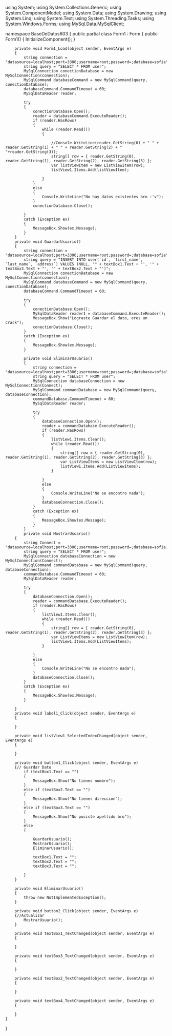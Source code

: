 using System;
using System.Collections.Generic;
using System.ComponentModel;
using System.Data;
using System.Drawing;
using System.Linq;
using System.Text;
using System.Threading.Tasks;
using System.Windows.Forms;
using MySql.Data.MySqlClient;

namespace BaseDeDatos603
{
    public partial class Form1 : Form
    {
        public Form1()
        {
            InitializeComponent();
        }

        private void Form1_Load(object sender, EventArgs e)
        {
            string connection = "datasource=localhost;port=3306;username=root;password=;database=sofia";
            string query = "SELECT * FROM user";
            MySqlConnection conectionDatabase = new MySqlConnection(connection);
            MySqlCommand databaseCommand = new MySqlCommand(query, conectionDatabase);
            databaseCommand.CommandTimeout = 60;
            MySqlDataReader reader;

            try
            {
                conectionDatabase.Open();
                reader = databaseCommand.ExecuteReader();
                if (reader.HasRows)
                {
                    while (reader.Read())
                    {

                        //Console.WriteLine(reader.GetString(0) + " " + reader.GetString(1) + " " + reader.GetString(2) + " "+reader.GetString(3));
                        string[] row = { reader.GetString(0), reader.GetString(1), reader.GetString(2), reader.GetString(3) };
                        var listViewItem = new ListViewItem(row);
                        listView1.Items.Add(listViewItem);

                    }
                }
                else
                {
                    Console.WriteLine("No hay datos existentes bro :'v");
                }
                conectionDatabase.Close();

            }
            catch (Exception ex)
            {
                MessageBox.Show(ex.Message);
            }
        } 
        private void GuardarUsuario()
        {
            string connection = "datasource=localhost;port=3306;username=root;password=;database=sofia";
            string query = "INSERT INTO user(`id`, `first_name`, `last_name`, `address`) VALUES (NULL, '" + textBox1.Text + "', '" + textBox3.Text + "', '" + textBox2.Text + "')";
            MySqlConnection conectionDatabase = new MySqlConnection(connection);
            MySqlCommand databaseCommand = new MySqlCommand(query, conectionDatabase);
            databaseCommand.CommandTimeout = 60;
            
            try
            {
                conectionDatabase.Open();
                MySqlDataReader reader1 = databaseCommand.ExecuteReader();
                MessageBox.Show("Lograste Guardar el dato, eres un Crack");
                conectionDatabase.Close();
            }
            catch (Exception ex)
            {
                MessageBox.Show(ex.Message);
            }

            private void EliminarUsuario()
            {
                string connection = "datasource=localhost;port=3306;username=root;password=;database=sofia";
                string query = "SELECT * FROM user";
                MySqlConnection databaseConnection = new MySqlConnection(Connect);
                MySqlCommand commandDatabase = new MySqlCommand(query, databaseConnection);
                commandDatabase.CommandTimeout = 60;
                MySqlDataReader reader;

                try
                {
                    databaseConnection.Open();
                    reader = commandDatabase.ExecuteReader();
                    if (reader.HasRows)
                    {
                        listView1.Items.Clear();
                        while (reader.Read())
                        {
                            string[] row = { reader.GetString(0), reader.GetString(1), reader.GetString(2), reader.GetString(3) };
                            var ListViewItems = new ListViewItem(row);
                            listView1.Items.Add(ListViewItems);
                        }

                    }
                    else
                    {
                        Console.WriteLine("No se encontro nada");
                    }
                    databaseConnection.Close();
                }
                catch (Exception ex)
                {
                    MessageBox.Show(ex.Message);
                }
            }
            private void MostrarUsuario()
        {
            string Connect = "datasource=localhost;port=3306;username=root;password=;database=sofia;";
            string query = "SELECT * FROM user";
            MySqlConnection databaseConnection = new MySqlConnection(Connect);
            MySqlCommand commandDatabase = new MySqlCommand(query, databaseConnection);
            commandDatabase.CommandTimeout = 60;
            MySqlDataReader reader;

            try
            {
                databaseConnection.Open();
                reader = commandDatabase.ExecuteReader();
                if (reader.HasRows)
                {
                    listView1.Items.Clear();
                    while (reader.Read())
                    {
                        string[] row = { reader.GetString(0), reader.GetString(1), reader.GetString(2), reader.GetString(3) };
                        var ListViewItems = new ListViewItem(row);
                        listView1.Items.Add(ListViewItems);
                    }

                }
                else
                {
                    Console.WriteLine("No se encontro nada");
                }
                databaseConnection.Close();
            }
            catch (Exception ex)
            {
                MessageBox.Show(ex.Message);
            }

        }
        private void label1_Click(object sender, EventArgs e)
        {

        }

        private void listView1_SelectedIndexChanged(object sender, EventArgs e)
        {

        }

        private void button1_Click(object sender, EventArgs e)
        {// Guardar Dato
            if (textBox1.Text == "")
            {
                MessageBox.Show("No tienes nombre");
            }
            else if (textBox2.Text == "")
            {
                MessageBox.Show("No tienes direccion");
            }
            else if (textBox3.Text == "")
            {
                MessageBox.Show("No pusiste apellido bro");
            }
            else
            {

                GuardarUsuario();
                MostrarUsuario();
                EliminarUsuario();

                textBox1.Text = "";
                textBox2.Text = "";
                textBox3.Text = "";

            }
        }

        private void EliminarUsuario()
        {
            throw new NotImplementedException();
        }

        private void button2_Click(object sender, EventArgs e)
        {//Actualizar
            MostrarUsuario();
        }

        private void textBox1_TextChanged(object sender, EventArgs e)
        {

        }

        private void textBox3_TextChanged(object sender, EventArgs e)
        {

        }

        private void textBox2_TextChanged(object sender, EventArgs e)
        {

        }

        private void textBox4_TextChanged(object sender, EventArgs e)
        {

        }
    }
}
